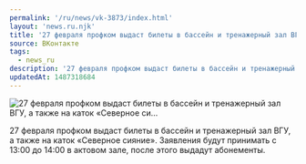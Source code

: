 ```yaml
---
permalink: '/ru/news/vk-3873/index.html'
layout: 'news.ru.njk'
title: '27 февраля профком выдаст билеты в бассейн и тренажерный зал ВГУ, а также на каток «Северное си'
source: ВКонтакте
tags:
  - news_ru
description: '27 февраля профком выдаст билеты в бассейн и тренажерный зал ВГУ, а также на каток «Северное си…'
updatedAt: 1487318684
---
```

![27 февраля профком выдаст билеты в бассейн и тренажерный зал ВГУ, а также на каток «Северное си…](https://sun9-10.userapi.com/impf/c639122/v639122484/8a73/RjSztxoMx7Y.jpg?size=1280x720&quality=96&sign=8bec89cac70af06372d079440bad7bea&c_uniq_tag=o_NB2jJgoCRRk6YBgenxkUqe7ELQkCq1WVkSYvQ_6Rc&type=album)

27 февраля профком выдаст билеты в бассейн и тренажерный зал ВГУ, а также на каток «Северное сияние». Заявления будут принимать с 13:00 до 14:00 в актовом зале, после этого выдадут абонементы.
